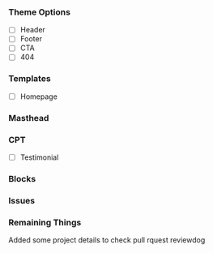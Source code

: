 
### Theme Options

* [ ] Header
* [ ] Footer
* [ ] CTA
* [ ] 404

### Templates

* [ ] Homepage

### Masthead

### CPT

* [ ] Testimonial

### Blocks


### Issues

### Remaining Things

Added some project details to check pull rquest reviewdog
